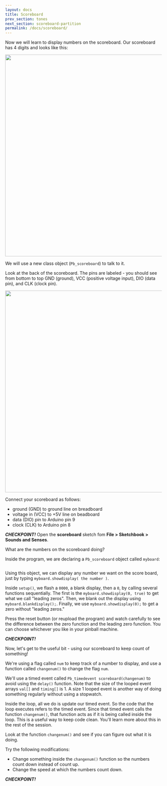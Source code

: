 ```yaml
---
layout: docs
title: Scoreboard
prev_section: tones
next_section: scoreboard-partition
permalink: /docs/scoreboard/
---
```


Now we will learn to display numbers on the scoreboard. Our scoreboard has 4 digits and looks like this: 

<img src="{{ site.baseurl }}/img/scoreboard-front.png" style="width: 650px"/>


We will use a new class object (```Pb_scoreboard```) to talk to it.

Look at the back of the scoreboard. The pins are labeled - you should see from bottom to top GND (ground), VCC (positive voltage input), DIO (data pin), and CLK (clock pin).

<img src="{{ site.baseurl }}/img/scoreboard-back.png" style="width: 650px"/>

Connect your scoreboard as follows:

- ground (GND) to ground line on breadboard
- voltage in (VCC) to +5V line on beadboard
- data (DIO) pin to Arduino pin 9
- clock (CLK) to Arduino pin 8

**_CHECKPOINT!_**
Open the **scoreboard** sketch fom **File > Sketchbook > Sounds and Senses**.

What are the numbers on the scoreboard doing?

Inside the program, we are declaring a ```Pb_scoreboard``` object called ```myboard```:

```Pb_scoreboard myboard(clkpin, diopin);
```

Using this object, we can display any number we want on the score
board, just by typing ```myboard.showdisplay( the number )```. 

Inside ```setup()```, we flash a ```0000```, a blank display, then a ```0```, by calling several functions sequentially. The first is the ```myboard.showdisplay(0, true)``` to get what we call "leading zeros". Then, we blank out the display using ```myboard.blankdisplay();```. Finally, we use ```myboard.showdisplay(0);``` to get a zero without "leading zeros."

Press the reset button (or reupload the program) and watch carefully to see the difference between the zero function and the leading zero function. You can choose whichever you like in your pinball machine.

**_CHECKPOINT!_**

Now, let's get to the useful bit - using our scoreboard to keep count of something!

We're using a flag called ```num``` to keep track of a number to display, and use a function called ```changenum()``` to change the flag ```num```. 

We'll use a timed event called ```Pb_timedevent scoreboard(changenum)``` to avoid using the ```delay()``` function. Note that the size of the looped event arrays ```val[]``` and ```timing[]``` is 1. A size 1 looped event is another way of doing something regularly without using a stopwatch.

Inside the loop, all we do is update our timed event. So the code that the loop executes refers to the timed event. Since that timed event calls the function ```changenum()```, that function acts as if it is being called inside the loop. This is a useful way to keep code clean. You'll learn more about this in the rest of the session.

Look at the function ```changenum()``` and see if you can figure out what it is doing. 

Try the following modifications:

- Change something inside the ```changenum()``` function so the numbers count down instead of count up.
- Change the speed at which the numbers count down.

**_CHECKPOINT!_**


